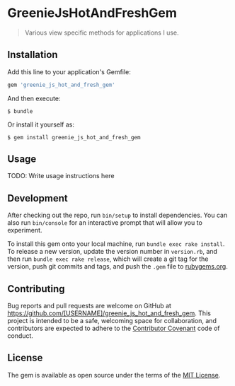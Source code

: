 # GreenieJsHotAndFreshGem

> Various view specific methods for applications I use.

## Installation

Add this line to your application's Gemfile:

```ruby
gem 'greenie_js_hot_and_fresh_gem'
```

And then execute:

    $ bundle

Or install it yourself as:

    $ gem install greenie_js_hot_and_fresh_gem

## Usage

TODO: Write usage instructions here

## Development

After checking out the repo, run `bin/setup` to install dependencies. You can also run `bin/console` for an interactive prompt that will allow you to experiment.

To install this gem onto your local machine, run `bundle exec rake install`. To release a new version, update the version number in `version.rb`, and then run `bundle exec rake release`, which will create a git tag for the version, push git commits and tags, and push the `.gem` file to [rubygems.org](https://rubygems.org).

## Contributing

Bug reports and pull requests are welcome on GitHub at https://github.com/[USERNAME]/greenie_js_hot_and_fresh_gem. This project is intended to be a safe, welcoming space for collaboration, and contributors are expected to adhere to the [Contributor Covenant](http://contributor-covenant.org) code of conduct.


## License

The gem is available as open source under the terms of the [MIT License](http://opensource.org/licenses/MIT).


